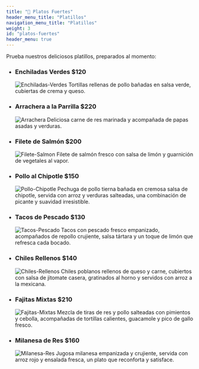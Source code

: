 ```yaml
---
title: "🍖 Platos Fuertes"
header_menu_title: "Platillos"
navigation_menu_title: "Platillos"
weight: 3
id: "platos-fuertes"
header_menu: true
---
```


Prueba nuestros deliciosos platillos, preparados al momento:

- ### Enchiladas Verdes **$120**  
    ![Enchiladas-Verdes](/images/platos-fuertes/enchiladas-verdes1.png)
    Tortillas rellenas de pollo bañadas en salsa verde, cubiertas de crema y queso.

- ### Arrachera a la Parrilla **$220**
    ![Arrachera](/images/platos-fuertes/arrachera1.png)
    Deliciosa carne de res marinada y acompañada de papas asadas y verduras.

- ### Filete de Salmón **$200**
    ![Filete-Salmon](/images/platos-fuertes/filete-salmon.png)
    Filete de salmón fresco con salsa de limón y guarnición de vegetales al vapor.

-  ### Pollo al Chipotle **$150**
    ![Pollo-Chipotle](/images/platos-fuertes/pollo-chipotle1.png)
    Pechuga de pollo tierna bañada en cremosa salsa de chipotle, servida con arroz y verduras salteadas, una combinación de picante y suavidad irresistible.

- ### Tacos de Pescado **$130**
    ![Tacos-Pescado](/images/platos-fuertes/tacos-pescado1.png)
    Tacos con pescado fresco empanizado, acompañados de repollo crujiente, salsa tártara y un toque de limón que refresca cada bocado.

- ### Chiles Rellenos **$140**
    ![Chiles-Rellenos](/images/platos-fuertes/chiles-rellenos1.png)
    Chiles poblanos rellenos de queso y carne, cubiertos con salsa de jitomate casera, gratinados al horno y servidos con arroz a la mexicana.

- ### Fajitas Mixtas **$210**
    ![Fajitas-Mixtas](/images/platos-fuertes/fajitas-pollo1.png)
    Mezcla de tiras de res y pollo salteadas con pimientos y cebolla, acompañadas de tortillas calientes, guacamole y pico de gallo fresco.

- ### Milanesa de Res **$160**
    ![Milanesa-Res](/images/platos-fuertes/milanesa-res1.png)
    Jugosa milanesa empanizada y crujiente, servida con arroz rojo y ensalada fresca, un plato que reconforta y satisface.